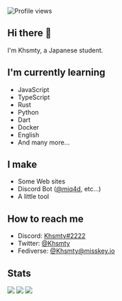 ![Profile views](https://komarev.com/ghpvc/?username=khsmty)

## Hi there 👋

I'm Khsmty, a Japanese student.

## I'm currently learning

- JavaScript
- TypeScript
- Rust
- Python
- Dart
- Docker
- English
- And many more...

## I make

- Some Web sites
- Discord Bot ([@miq4d](https://github.com/miq4d), etc...)
- A little tool

## How to reach me

- Discord: [Khsmty#2222](https://discord.com/users/723052392911863858)
- Twitter: [@Khsmty](https://twitter.com/Khsmty)
- Fediverse: [@Khsmty@misskey.io](https://misskey.io/@Khsmty)

## Stats

[![](https://github-readme-stats.vercel.app/api/?username=Khsmty&show_icons=true&count_private=true)](https://github.com/anuraghazra/github-readme-stats)
[![](https://github-readme-streak-stats.herokuapp.com/?user=Khsmty)](https://git.io/streak-stats)
[![](https://github-readme-stats.vercel.app/api/top-langs/?username=Khsmty&layout=compact)](https://github.com/anuraghazra/github-readme-stats)
